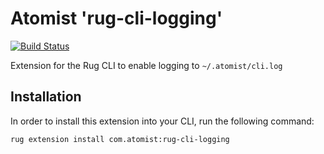 # Atomist 'rug-cli-logging'

[![Build Status](https://travis-ci.org/atomist/rug-cli-logging.svg?branch=master)](https://travis-ci.org/atomist/rug-cli-logging)

Extension for the Rug CLI to enable logging to `~/.atomist/cli.log`

## Installation

In order to install this extension into your CLI, run the following command:

```
rug extension install com.atomist:rug-cli-logging
```
